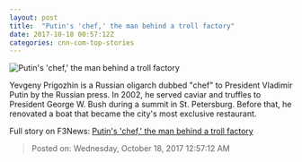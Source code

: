 ```yaml
---
layout: post
title:  "Putin's 'chef,' the man behind a troll factory"
date: 2017-10-18 00:57:12Z
categories: cnn-com-top-stories
---
```


![Putin's 'chef,' the man behind a troll factory](http://cdn.cnn.com/cnnnext/dam/assets/171017112914-01-putin-prigozhin-file-super-tease.jpg)

Yevgeny Prigozhin is a Russian oligarch dubbed "chef" to President Vladimir Putin by the Russian press. In 2002, he served caviar and truffles to President George W. Bush during a summit in St. Petersburg. Before that, he renovated a boat that became the city's most exclusive restaurant.


Full story on F3News: [Putin's 'chef,' the man behind a troll factory](http://www.f3nws.com/n/rTGTsG)

> Posted on: Wednesday, October 18, 2017 12:57:12 AM
